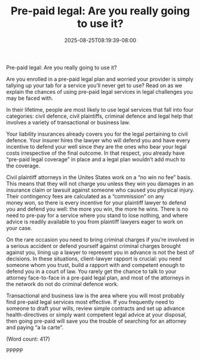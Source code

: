 ﻿---
title: "Pre-paid legal: Are you really going to use it?"
date: 2025-08-25T08:19:39-08:00
description: "Pre-Paid Legal Tips for Web Success"
featured_image: "/images/Pre-Paid Legal.jpg"
tags: ["Pre Paid Legal"]
---
Pre-paid legal: Are you really going to use it?

Are you enrolled in a pre-paid legal plan and worried your provider is 
simply tallying up your tab for a service you’ll never get to use? Read on 
as we explain the chances of using pre-paid legal services in legal 
challenges you may be faced with. 

In their lifetime, people are most likely to use legal services that fall 
into four categories: civil defence, civil plaintiffs, criminal defence and 
legal help that involves a variety of transactional or business law.

Your liability insurances already covers you for the legal pertaining to 
civil defence. Your insurer hires the lawyer who will defend you and have 
every incentive to defend your well since they are the ones who bear your 
legal costs irrespective of the final outcome. In that respect, you already 
have “pre-paid legal coverage” in place and a legal plan wouldn’t add much 
to the coverage. 

Civil plaintiff attorneys in the Unites States work on a “no win no fee” 
basis. This means that they will not charge you unless they win you damages 
in an insurance claim or lawsuit against someone who caused you physical 
injury. Their contingency fees are calculated as a “commission” on any  
money won, so there is every incentive for your plaintiff lawyer to defend 
you and defend you well: the more you win, the more he wins. There is no 
need to pre-pay for a service where you stand to lose nothing, and where 
advice is readily available to you from plaintiff lawyers eager to work on 
your case. 

On the rare occasion you need to bring criminal charges if you’re involved 
in a serious accident or defend yourself against criminal charges brought 
against you, lining up a lawyer to represent you in advance is not the best 
of decisions. In these situations, client-lawyer rapport is crucial: you 
need someone whom you trust, build a rapport with and competent enough to 
defend you in a court of law. You rarely get the chance to talk to your 
attorney face-to-face in a pre-paid legal plan, and most of the attorneys 
in the network do not do criminal defence work.

Transactional and business law is the area where you will most probably 
find pre-paid legal services most effective. If you frequently need to 
someone to draft your wills, review simple contracts and set up advance 
health-directives or simply want competent legal advice at your disposal, 
then going pre-paid will save you the trouble of searching for an attorney 
and paying “a la carte”.  

 

(Word count: 417)

PPPPP





